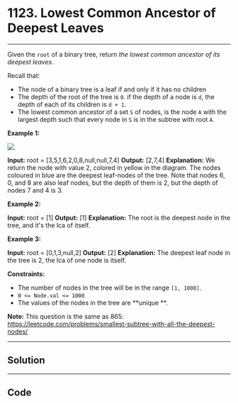 # 1123. Lowest Common Ancestor of Deepest Leaves

---

Given the `root` of a binary tree, return _the lowest common ancestor of its deepest leaves_.

Recall that:

  * The node of a binary tree is a leaf if and only if it has no children
  * The depth of the root of the tree is `0`. if the depth of a node is `d`, the depth of each of its children is `d + 1`.
  * The lowest common ancestor of a set `S` of nodes, is the node `A` with the largest depth such that every node in `S` is in the subtree with root `A`.



 

**Example 1:**

![](https://s3-lc-upload.s3.amazonaws.com/uploads/2018/07/01/sketch1.png)


**Input:** root = [3,5,1,6,2,0,8,null,null,7,4]
**Output:** [2,7,4]
**Explanation:** We return the node with value 2, colored in yellow in the diagram.
The nodes coloured in blue are the deepest leaf-nodes of the tree.
Note that nodes 6, 0, and 8 are also leaf nodes, but the depth of them is 2, but the depth of nodes 7 and 4 is 3.

**Example 2:**


**Input:** root = [1]
**Output:** [1]
**Explanation:** The root is the deepest node in the tree, and it's the lca of itself.


**Example 3:**


**Input:** root = [0,1,3,null,2]
**Output:** [2]
**Explanation:** The deepest leaf node in the tree is 2, the lca of one node is itself.


 

**Constraints:**

  * The number of nodes in the tree will be in the range `[1, 1000]`.
  * `0 <= Node.val <= 1000`
  * The values of the nodes in the tree are **unique **.



 

**Note:** This question is the same as 865: <https://leetcode.com/problems/smallest-subtree-with-all-the-deepest-nodes/>

---

## Solution



---

## Code
```python


```